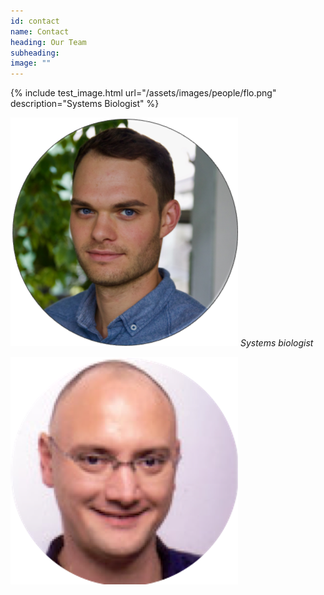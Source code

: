 ```yaml
---
id: contact
name: Contact
heading: Our Team
subheading: 
image: ""
---
```


{% include test_image.html url="/assets/images/people/flo.png" description="Systems Biologist" %}

![Person 2](/assets/images/people/chris.png)
*Systems biologist*

![Person 3](/assets/images/people/thilo_new.png)

